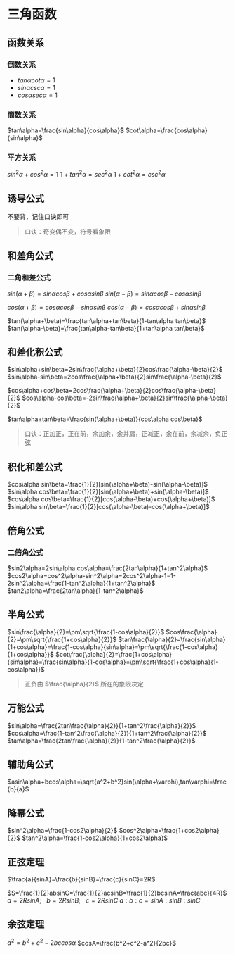 # 三角函数

## 函数关系

### 倒数关系

- $tan\alpha cot\alpha=1$
- $sin\alpha csc\alpha=1$
- $cos\alpha sec\alpha=1$

### 商数关系

$tan\alpha=\frac{sin\alpha}{cos\alpha}$
$cot\alpha=\frac{cos\alpha}{sin\alpha}$

### 平方关系

$sin^2\alpha+cos^2\alpha=1$
$1+tan^2\alpha=sec^2\alpha$
$1+cot^2\alpha=csc^2\alpha$

## 诱导公式

不要背，记住口诀即可

> 口诀：奇变偶不变，符号看象限

## 和差角公式

### 二角和差公式

$sin(\alpha+\beta)=sin\alpha cos\beta+cos\alpha sin\beta$
$sin(\alpha-\beta)=sin\alpha cos\beta-cos\alpha sin\beta$

$cos(\alpha+\beta)=cos\alpha cos\beta-sin\alpha sin\beta$
$cos(\alpha-\beta)=cos\alpha cos\beta+sin\alpha sin\beta$

$tan(\alpha+\beta)=\frac{tan\alpha+tan\beta}{1-tan\alpha tan\beta}$
$tan(\alpha-\beta)=\frac{tan\alpha-tan\beta}{1+tan\alpha tan\beta}$

## 和差化积公式

$sin\alpha+sin\beta=2sin\frac{\alpha+\beta}{2}cos\frac{\alpha-\beta}{2}$
$sin\alpha-sin\beta=2cos\frac{\alpha+\beta}{2}sin\frac{\alpha-\beta}{2}$

$cos\alpha+cos\beta=2cos\frac{\alpha+\beta}{2}cos\frac{\alpha-\beta}{2}$
$cos\alpha-cos\beta=-2sin\frac{\alpha+\beta}{2}sin\frac{\alpha-\beta}{2}$

$tan\alpha+tan\beta=\frac{sin(\alpha+\beta)}{cos\alpha cos\beta}$

> 口诀：正加正，正在前，余加余，余并肩，正减正，余在前，余减余，负正弦

## 积化和差公式

$cos\alpha sin\beta=\frac{1}{2}[sin(\alpha+\beta)-sin(\alpha-\beta)]$
$sin\alpha cos\beta=\frac{1}{2}[sin(\alpha+\beta)+sin(\alpha-\beta)]$
$cos\alpha cos\beta=\frac{1}{2}[cos(\alpha-\beta)+cos(\alpha+\beta)]$
$sin\alpha sin\beta=\frac{1}{2}[cos(\alpha-\beta)-cos(\alpha+\beta)]$

## 倍角公式

### 二倍角公式

$sin2\alpha=2sin\alpha cos\alpha=\frac{2tan\alpha}{1+tan^2\alpha}$
$cos2\alpha=cos^2\alpha-sin^2\alpha=2cos^2\alpha-1=1-2sin^2\alpha=\frac{1-tan^2\alpha}{1+tan^2\alpha}$
$tan2\alpha=\frac{2tan\alpha}{1-tan^2\alpha}$

## 半角公式

$sin\frac{\alpha}{2}=\pm\sqrt{\frac{1-cos\alpha}{2}}$
$cos\frac{\alpha}{2}=\pm\sqrt{\frac{1+cos\alpha}{2}}$
$tan\frac{\alpha}{2}=\frac{sin\alpha}{1+cos\alpha}=\frac{1-cos\alpha}{sin\alpha}=\pm\sqrt{\frac{1-cos\alpha}{1+cos\alpha}}$
$cot\frac{\alpha}{2}=\frac{1+cos\alpha}{sin\alpha}=\frac{sin\alpha}{1-cos\alpha}=\pm\sqrt{\frac{1+cos\alpha}{1-cos\alpha}}$

> 正负由 $\frac{\alpha}{2}$ 所在的象限决定

## 万能公式

$sin\alpha=\frac{2tan\frac{\alpha}{2}}{1+tan^2\frac{\alpha}{2}}$
$cos\alpha=\frac{1-tan^2\frac{\alpha}{2}}{1+tan^2\frac{\alpha}{2}}$
$tan\alpha=\frac{2tan\frac{\alpha}{2}}{1-tan^2\frac{\alpha}{2}}$

## 辅助角公式

$asin\alpha+bcos\alpha=\sqrt{a^2+b^2}sin(\alpha+\varphi),tan\varphi=\frac{b}{a}$

## 降幂公式

$sin^2\alpha=\frac{1-cos2\alpha}{2}$
$cos^2\alpha=\frac{1+cos2\alpha}{2}$
$tan^2\alpha=\frac{1-cos2\alpha}{1+cos2\alpha}$

## 正弦定理

$\frac{a}{sinA}=\frac{b}{sinB}=\frac{c}{sinC}=2R$

$S=\frac{1}{2}absinC=\frac{1}{2}acsinB=\frac{1}{2}bcsinA=\frac{abc}{4R}$
$a=2RsinA;\ \ \ b=2RsinB;\ \ \ c=2RsinC$
$a:b:c=sinA:sinB:sinC$

## 余弦定理

$a^2=b^2+c^2-2bccos\alpha$
$cosA=\frac{b^2+c^2-a^2}{2bc}$